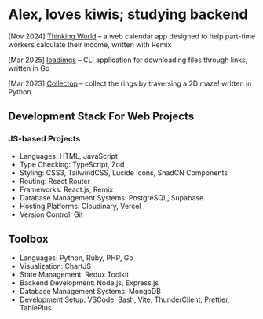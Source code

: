 # Alex, loves kiwis; studying backend

[Nov 2024] [Thinking World](https://github.com/vempr/thinking-world) – a web calendar app designed to help part-time workers calculate their income, written with Remix

[Mar 2025] [loadimgs](https://github.com/vempr/loadimgs) – CLI application for downloading files through links, written in Go

[Mar 2023] [Collectop](https://github.com/vempr/Collectop) – collect the rings by traversing a 2D maze! written in Python

## Development Stack For Web Projects

### JS-based Projects
- Languages: HTML, JavaScript
- Type Checking: TypeScript, Zod
- Styling: CSS3, TailwindCSS, Lucide Icons, ShadCN Components
- Routing: React Router
- Frameworks: React.js, Remix
- Database Management Systems: PostgreSQL, Supabase
- Hosting Platforms: Cloudinary, Vercel
- Version Control: Git

## Toolbox

- Languages: Python, Ruby, PHP, Go
- Visualization: ChartJS
- State Management: Redux Toolkit
- Backend Development: Node.js, Express.js
- Database Management Systems: MongoDB
- Development Setup: VSCode, Bash, Vite, ThunderClient, Prettier, TablePlus
